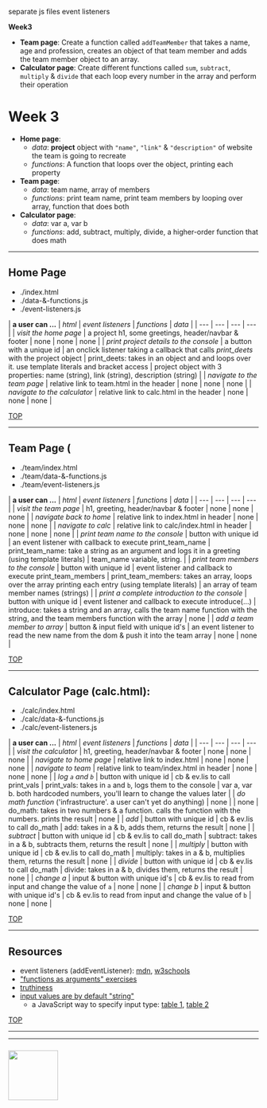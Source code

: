separate js files
event listeners

**Week3**

* **Team page**: Create a function called `addTeamMember` that takes a name, age and profession, creates an object of that team member and adds the team member object to an array.
* **Calculator page**: Create different functions called `sum`, `subtract`, `multiply` & `divide` that each loop every number in the array and perform their operation


# Week 3  

* **Home page**:
    * _data_: **project** object with `"name"`, `"link"` & `"description"` of website the team is going to recreate
    * _functions_: A function that loops over the object, printing each property
* **Team page**: 
    * _data_: team name, array of members
    * _functions_: print team name, print team members by looping over array, function that does both
* **Calculator page**: 
    * _data_: var a, var b
    * _functions_: add, subtract, multiply, divide, a higher-order function that does math


---

## Home Page 

* ./index.html
* ./data-&-functions.js
* ./event-listeners.js

| __a user can ...__ | _html_ | _event listeners_ | _functions_ | _data_ |
| --- | --- | --- | --- |
| _visit the home page_ | a project h1, some greetings, header/navbar & footer | none | none | none |
| _print project details to the console_ | a button with a unique id | an onclick listener taking a callback that calls *print\_deets* with the project object | print_deets: takes in an object and and loops over it.  use template literals and bracket access | project object with 3 properties: name (string), link (string), description (string) |
| _navigate to the team page_ | relative link to team.html in the header | none | none | none |
| _navigate to the calculator_ | relative link to calc.html in the header | none | none | none |


[TOP](#week-2)

---

## Team Page (

* ./team/index.html
* ./team/data-&-functions.js
* ./team/event-listeners.js

| __a user can ...__ | _html_ | _event listeners_ | _functions_ | _data_ |
| --- | --- | --- | --- |
| _visit the team page_ | h1, greeting, header/navbar & footer | none | none | none |
| _navigate back to home_ | relative link to index.html in header | none | none | none |
| _navigate to calc_ | relative link to calc/index.html in header | none | none | none |
| _print team name to the console_ | button with unique id | an event listener with callback to execute print_team_name | print_team_name: take a string as an argument and logs it in a greeting (using template literals) | team_name variable, string. |
| _print team members to the console_ | button with unique id | event listener and callback to execute print_team_members | print_team_members: takes an array, loops over the array printing each entry (using template literals) | an array of team member names (strings) |
| _print a complete introduction to the console_ | button with unique id | event listener and callback to execute introduce(...) | introduce: takes a string and an array, calls the team name function with the string, and the team members function with the array | none |
| _add a team member to array_ | button & input field with unique id's | an event listener to read the new name from the dom & push it into the team array | none | none |

[TOP](#week-2)

---

## Calculator Page (calc.html):

* ./calc/index.html
* ./calc/data-&-functions.js
* ./calc/event-listeners.js

| __a user can ...__ | _html_ | _event listeners_ | _functions_ | _data_ |
| --- | --- | --- | --- |
| _visit the calculator_ | h1, greeting, header/navbar & footer | none | none | none |
| _navigate to home page_ | relative link to index.html | none | none | none |
| _navigate to team_ | relative link to team/index.html in header | none | none | none |
| _log `a` and `b`_ | button with unique id | cb & ev.lis to call print_vals | print_vals: takes in `a` and `b`, logs them to the console | var a, var b.  both hardcoded numbers, you'll learn to change the values later |
| _do math function_ ('infrastructure'. a user can't yet do anything) | none | | none | do_math: takes in two numbers & a function.  calls the function with the numbers. prints the result | none |
| _add_ | button with unique id | cb & ev.lis to call do_math | add: takes in a & b, adds them, returns the result | none |
| _subtract_ | button with  unique id | cb & ev.lis to call do_math | subtract: takes in a & b, subtracts them, returns the result | none |
| _multiply_ | button with  unique id | cb & ev.lis to call do_math | multiply: takes in a & b, multiplies them, returns the result | none |
| _divide_ | button with  unique id | cb & ev.lis to call do_math | divide: takes in a & b, divides them, returns the result | none |
| _change a_ | input & button with unique id's | cb & ev.lis to read from input and change the value of ```a``` | none | none |
| _change b_ | input & button with unique id's | cb & ev.lis to read from input and change the value of ```b``` | none | none |


[TOP](#week-2)

---

## Resources

* event listeners (addEventListener): [mdn](https://developer.mozilla.org/en-US/docs/Web/API/EventTarget/addEventListener), [w3schools](https://www.w3schools.com/js/js_htmldom_eventlistener.asp)
* ["functions as arguments" exercises](https://github.com/colevandersWands/function-exercises)
* [truthiness](https://github.com/janke-learning/truthiness)
* [input values are by default "string"](https://stackoverflow.com/questions/27849944/input-value-is-a-string-instead-of-a-number)
    * a JavaScript way to specify input type: [table 1](https://janke-learning.org/arithmetic-coercion/), [table 2](https://janke-learning.org/equalities-coercion/)

[TOP](#week-2)

___
___
### <a href="https://hackyourfuture.be" target="_blank"><img src="https://pbs.twimg.com/profile_images/984474625009741824/Bs_qKx6-_400x400.jpg" width="100" height="100"></img></a>
